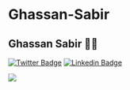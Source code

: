 # Ghassan-Sabir

## Ghassan Sabir 👨‍💻
[![Twitter Badge](https://img.shields.io/badge/-SulthanNK-1ca0f1?style=flat-square&logo=twitter&logoColor=white&link=https://twitter.com/itsghassan1)](https://twitter.com/SulthanNK) 
[![Linkedin Badge](https://img.shields.io/badge/-Sulthan_Mohaideen-blue?style=flat-square&logo=Linkedin&logoColor=white&link=https://www.linkedin.com/in/ghassan-sabir-7bb927166/)](https://www.linkedin.com/in/ghassan-sabir-7bb927166/) 







![](https://komarev.com/ghpvc/?ghassan222&color=blue)

